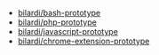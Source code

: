 - [bilardi/bash-prototype](https://github.com/bilardi/bash-prototype)
- [bilardi/php-prototype](https://github.com/bilardi/php-prototype)
- [bilardi/javascript-prototype](https://github.com/bilardi/javascript-prototype)
- [bilardi/chrome-extension-prototype](https://github.com/bilardi/chrome-extension-prototype)
